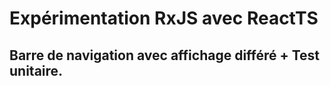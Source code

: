 # Expérimentation RxJS avec ReactTS

## Barre de navigation avec affichage différé + Test unitaire.
